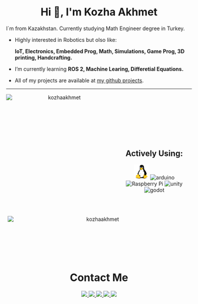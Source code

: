 <h1 align="center">Hi 👋, I'm Kozha Akhmet</h1>
I`m from Kazakhstan. Currently studying Math Engineer degree in Turkey. 


- Highly interested in Robotics but olso like:

     **IoT, Electronics, Embedded Prog, Math, Simulations, Game Prog, 3D printing, Handcrafting.**

- I’m currently learning **ROS 2, Machine Learing, Differetial Equations.**

- All of my projects are available at [my github projects](https://github.com/stars/KozhaAkhmet/lists/mortar-board-projects).

---

<div align="center">
	<div>
		<img align="left"
			src="https://github-readme-stats.vercel.app/api/top-langs?username=kozhaakhmet&show_icons=true&locale=en&hide=shaderlab,hlsl,jupyter%20notebook&theme=tokyonight&layout=&langs_count=20&custom_title=------------Languages------------&card_width=2&hide_progress=&hide_title=false&disable_animations=true&hide_border=true"
			alt="kozhaakhmet" 
			height="330"
			width ="300" />
		<img align="right"
			src="https://github-readme-stats.vercel.app/api?username=kozhaakhmet&show_icons=true&locale=en&theme=tokyonight&hide=contribs&hide_border=true&hide_rank=false&card_width=&custom_title=--------------------Stats----------------------&hide_title=False"
			alt="kozhaakhmet"
			height="150"
			width="500" />
		</div>
	</div>

<div  align="center" >
	<br><br><br><br><br><br><br>
	<h2>Actively Using:</h2>
		<img
			src="https://raw.githubusercontent.com/devicons/devicon/master/icons/linux/linux-original.svg"
			alt="linux" width="40" height="40" /> 
		<img
			src="https://cdn.worldvectorlogo.com/logos/arduino-1.svg" 
			alt="arduino" width="40" height="40" /> 
		<img
			src="https://www.vectorlogo.zone/logos/raspberrypi/raspberrypi-icon.svg"
			alt="Raspberry Pi" width="40" height="40" /> 
		<img
			src="https://www.vectorlogo.zone/logos/unity3d/unity3d-icon.svg" 
			alt="unity" width="40" height="40" />
		<img
			src="https://www.vectorlogo.zone/logos/godotengine/godotengine-icon.svg" 
			alt="godot" width="40" height="40" />
 </div>

<!-->
<div align="center">
	<br><br>
    <h1 align="center">Contact Me</h1>
    <a href="https://www.linkedin.com/in/kozha-akhmet-abdramanov-891144197">
		<img src="https://img.shields.io/badge/linkedin-%230077B5.svg?&style=for-the-badge&logo=linkedin&logoColor=white">
		</a>
	<a href="mailto:kozha.akhmt@gmail.com">
		<img src="https://img.shields.io/badge/Gmail-%23b01a1a.svg?&style=for-the-badge&logo=google&logoColor=white">
		</a>
	<a href="https://instagram.com/kozhakhmt">
		<img src="https://img.shields.io/badge/Instagram-%23d21b49.svg?&style=for-the-badge&logo=instagram&logoColor=white">
		</a>
	<a href="https://www.youtube.com/channel/UCjY5s1luoFM2eUnsywFI9AA">
		<img src="https://img.shields.io/badge/Youtube-%23d83535.svg?&style=for-the-badge&logo=Youtube&logoColor=white">
		</a>
	<a href="https://www.hackerrank.com/kozha24082001">
		<img src="https://img.shields.io/badge/HR-%2327820a.svg?&style=for-the-badge&logo=Hackerrank&logoColor=white">
		</a>
	</div>
<!-->